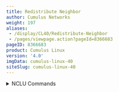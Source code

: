 ```yaml
---
title: Redistribute Neighbor
author: Cumulus Networks
weight: 197
aliases:
 - /display/CL40/Redistribute-Neighbor
 - /pages/viewpage.action?pageId=8366683
pageID: 8366683
product: Cumulus Linux
version: '4.0'
imgData: cumulus-linux-40
siteSlug: cumulus-linux-40
---
```

<details>

*Redistribute neighbor* provides a mechanism for IP subnets to span
racks without forcing the end hosts to run a routing protocol.

The fundamental premise behind redistribute neighbor is to announce
individual host /32 routes in the routed fabric. Other hosts on the
fabric can then use this new path to access the hosts in the fabric. If
multiple equal-cost paths (ECMP) are available, traffic can load balance
across the available paths natively.

The challenge is to accurately compile and update this list of reachable
hosts or neighbors. Luckily, existing commonly-deployed protocols are
available to solve this problem. Hosts use
[ARP](http://en.wikipedia.org/wiki/Address_Resolution_Protocol) to
resolve MAC addresses when sending to an IPv4 address. A host then
builds an ARP cache table of known MAC addresses: IPv4 tuples as they
receive or respond to ARP requests.

In the case of a leaf switch, where the default gateway is deployed for
hosts within the rack, the ARP cache table contains a list of all hosts
that have ARP'd for their default gateway. In many scenarios, this table
contains all the layer 3 information that is needed. This is where
redistribute neighbor comes in, as it is a mechanism of formatting and
syncing this table into the routing protocol.

Redistribute neighbor is distributed as `python-rdnbrd`.

{{%notice note%}}

The current release of redistribute neighbor:

  - Supports IPv4 only.

  - Does not support
    [VRFs](/version/cumulus-linux-40/Layer-3/Virtual-Routing-and-Forwarding---VRF).

  - Supports a maximum of 1024 interfaces. Using more than 1024
    interfaces might crash the `rdnbrd` service.

{{%/notice%}}

## <span>Target Use Cases and Best Practices</span>

Redistribute neighbor is typically used in these configurations:

  - Virtualized clusters

  - Hosts with service IP addresses that migrate between racks

  - Hosts that are dual connected to two leaf nodes without using
    proprietary protocols such as
    [MLAG](/version/cumulus-linux-40/Layer-2/Multi-Chassis-Link-Aggregation---MLAG)

  - Anycast services that need dynamic advertisement from multiple hosts

Cumulus Networks recommends that you follow these guidelines:

  - Use a single logical connection from each host to each leaf.

  - You can connect a host to one or more leafs. Each leaf advertises
    the /32 it sees in its neighbor table.

  - Make sure that a host-bound bridge/VLAN is local to each switch.

  - Connect leaf switches with redistribute neighbor enabled directly to
    the hosts.

  - Make sure that IP addressing is non-overlapping, as the host IP
    addresses are directly advertised into the routed fabric.

  - Run redistribute neighbor on Linux-based hosts. Cumulus Networks has
    not actively tested other host operating systems.

## <span>How It Works</span>

Redistribute neighbor works as follows:

1.  The leaf/ToR switches learn about connected hosts when the host
    sends an ARP request or ARP reply.

2.  An entry for the host is added to the kernel neighbor table of each
    leaf switch.

3.  The redistribute neighbor daemon, `rdnbrd`, monitors the kernel
    neighbor table and creates a /32 route for each neighbor entry. This
    /32 route is created in kernel table 10.

4.  FRRouting is configured to import routes from kernel table 10.

5.  A route-map controls which routes from table 10 are imported.

6.  In FRRouting these routes are imported as *table* routes.

7.  BGP, OSPF and so on, are then configured to redistribute the table
    10 routes.

## <span>Example Configuration</span>

The following example configuration is based on the [reference
topology](https://github.com/cumulusnetworks/cldemo-vagrant) created by
Cumulus Networks. Other configurations are possible, based on the use
cases outlined above. Here is a diagram of the topology:

{{% imgOld 0 %}}

### <span>Configure the Leafs</span>

The following steps demonstrate how to configure leaf01, but you can
follow the same steps on any of the leafs.

<summary>NCLU Commands </summary>

1.  Configure the host facing ports using the same IP address on both
    host-facing interfaces as well as a /32 prefix. In this case, swp1
    and swp2 are configured as they are the ports facing server01 and
    server02:
    
        cumulus@leaf01:~$ net add loopback lo ip address 10.0.0.11/32
        cumulus@leaf01:~$ net add interface swp1-2 ip address 10.0.0.11/32
        cumulus@leaf01:~$ net pending 
        cumulus@leaf01:~$ net commit

2.  Enable the daemon so it starts at bootup, then start the daemon:
    
        cumulus@leaf01:~$ sudo systemctl enable rdnbrd.service
        cumulus@leaf01:~$ sudo systemctl restart rdnbrd.service

3.  Configure routing:
    
    1.  Define a route-map that matches on the host-facing interfaces:
        
            cumulus@leaf01:~$ net add routing route-map REDIST_NEIGHBOR permit 10 match interface swp1
            cumulus@leaf01:~$ net add routing route-map REDIST_NEIGHBOR permit 20 match interface swp2
    
    2.  Import routing table 10 and apply the route-map:
        
            cumulus@leaf01:~$ net add routing import-table 10 route-map REDIST_NEIGHBOR
    
    3.  Redistribute the imported *table* routes in into the appropriate
        routing protocol.  
        ****BGP:****
        
            cumulus@leaf01:~$ net add bgp autonomous-system 65001
            cumulus@leaf01:~$ net add bgp ipv4 unicast redistribute table 10
        
        **OSPF:**
        
            cumulus@leaf01:~$ net add ospf redistribute table 1

4.  Save the configuration by committing your changes.
    
        cumulus@leaf01:~$ net pending
        cumulus@leaf01:~$ net commit

<summary>vtsh Commands </summary>

1.  Edit the `/etc/network/interfaces` file to configure the host facing
    ports, using the same IP address on both host-facing interfaces as
    well as a /32 prefix. In this case, swp1 and swp2 are configured as
    they are the ports facing server01 and server02:
    
        cumulus@leaf01:~$ sudo nano /etc/network/interfaces
         
        auto lo
        iface lo inet loopback
          address 10.0.0.11/32
              
        auto swp1
        iface swp1
          address 10.0.0.11/32
         
        auto swp2
        iface swp2
          address 10.0.0.11/32
        ...

2.  Enable the daemon so it starts at bootup, then start the daemon:
    
        cumulus@leaf01:~$ sudo systemctl enable rdnbrd.service
        cumulus@leaf01:~$ sudo systemctl restart rdnbrd.service

3.  Configure routing:
    
    1.  Add the table as routes into the local routing table:
        
            cumulus@leaf01:~$ sudo vtysh
             
            leaf01# configure terminal
            leaf01(config)# ip import-table 10
    
    2.  Define a route-map that matches on the host-facing interface:
        
            leaf01(config)# route-map REDIST_NEIGHBOR permit 10
            leaf01(config-route-map)# match interface swp1
            leaf01(config-route-map)# route-map REDIST_NEIGHBOR permit 20
            leaf01(config-route-map)# match interface swp2
    
    3.  Apply that route-map to routes imported into *table*:
        
            leaf01(config)# ip protocol table route-map REDIST_NEIGHBOR
    
    4.  Redistribute the imported *table* routes in into the appropriate
        routing protocol.  
        **BGP:  
        **
        
            leaf01(config)# router bgp 65001
            leaf01(config-router)# address-family ipv4 unicast 
            leaf01(config-router-af)# redistribute table 10
            leaf01(config-router-af)# exit
            leaf01(config-router)# exit
            leaf01(config)# exit
            leaf01# write memory
            leaf01# exit
            cumulus@leaf01:~$ 
        
        **OSPF:**
        
            leaf01(config)# router ospf 
            leaf01(config-router)# redistribute table 10
            leaf01(config-router)# exit
            leaf01(config)# exit
            leaf01# write memory
            leaf01# exit
            cumulus@leaf01:~$ 

The NCLU and vtysh commands save the configuration in the
`/etc/frr/frr.conf` file. The following example uses OSPF as the routing
protocol:

    frr version 3.1+cl3u1
    frr defaults datacenter
    ip import-table 10 route-map REDIST_NEIGHBOR
    username cumulus nopassword
    !
    service integrated-vtysh-config
    !
    log syslog informational
    !
    router bgp 65001
     !
     address-family ipv4 unicast
      redistribute table 10
     exit-address-family
    !
    route-map REDIST_NEIGHBOR permit 10 
     match interface swp1
    !
    route-map REDIST_NEIGHBOR permit 20 
     match interface swp2
    !
    router ospf
      redistribute table 10
    !
    line vty
    !

### <span>Configure the Hosts</span>

There are a few possible host configurations that range in complexity.
This document only covers the basic use case: dual-connected Linux hosts
with static IP addresses assigned.

#### <span>Configure a Dual-connected Host</span>

Configure a host with the same /32 IP address on its loopback (lo) and
uplinks (in this example, eth1 and eth2). This is done so both leaf
switches advertise the same /32 regardless of the interface. Cumulus
Linux relies on
[ECMP](/version/cumulus-linux-40/Layer-3/Equal-Cost-Multipath-Load-Sharing---Hardware-ECMP)
to load balance across the interfaces southbound, and an equal cost
static route (see the configuration below) for load balancing
northbound.

The loopback hosts the primary service IP address(es) and to which you
can bind services.

Configure the loopback and physical interfaces. Referring back to the
topology diagram, server01 is connected to leaf01 via eth1 and to leaf02
via eth2. You should note:

  - The loopback IP is assigned to lo, eth1 and eth2.

  - The post-up ARPing is used to force the host to ARP as soon as its
    interface comes up. This allows the leaf to learn about the host as
    soon as possible.

  - The post-up `ip route replace` is used to install a default route
    via one or both leaf nodes if both swp1 and swp2 are up.
    
        # The loopback network interface
        auto lo
        iface lo inet loopback
         
        auto lo:1
        iface lo:1
          address 10.1.0.101/32
         
        auto eth1
        iface eth1
          address 10.1.0.101/32
          post-up for i in {1..3}; do arping -q -c 1 -w 0 -i eth1 10.0.0.11; sleep 1; done
          post-up ip route add 0.0.0.0/0 nexthop via 10.0.0.11 dev eth1 onlink nexthop via 10.0.0.12 dev eth2 onlink || true
              
        auto eth2
        iface eth2
          address 10.1.0.101/32
          post-up for i in {1..3}; do arping -q -c 1 -w 0 -i eth2 10.0.0.12; sleep 1; done
          post-up ip route add 0.0.0.0/0 nexthop via 10.0.0.11 dev eth1 onlink nexthop via 10.0.0.12 dev eth2 onlink || true
        ...

#### <span>Install ifplugd</span>

Additionally, install and use
[ifplugd](/version/cumulus-linux-40/Layer-1-and-Switch-Ports/Interface-Configuration-and-Management/ifplugd).
`ifplugd` modifies the behavior of the Linux routing table when an
interface undergoes a link transition (carrier up/down). The Linux
kernel by default leaves routes up even when the physical interface is
unavailable (NO-CARRIER).

After you install `ifplugd`, edit `/etc/default/ifplugd` as follows,
where *eth1* and *eth2* are the interface names that your host uses to
connect to the leaves.

    user@server01:$ sudo nano /etc/default/ifplugd
    INTERFACES="eth1 eth2"
    HOTPLUG_INTERFACES=""
    ARGS="-q -f -u10 -d10 -w -I"
    SUSPEND_ACTION="stop"

For full instructions on installing `ifplugd` on Ubuntu, [follow this
guide](https://support.cumulusnetworks.com/hc/en-us/articles/204473717).

## <span>Known Limitations</span>

### <span>TCAM Route Scale</span>

This feature adds each ARP entry as a /32 host route into the routing
table of all switches within a summarization domain. Take care to keep
the number of hosts minus fabric routes under the TCAM size of the
switch. Review the [Cumulus Networks
datasheets](http://cumulusnetworks.com/hcl/) for up to date scalability
limits of your chosen hardware platforms. If in doubt, contact Cumulus
Networks support or your Cumulus Networks CSE.

### <span>Possible Uneven Traffic Distribution</span>

Linux uses *source* layer 3 addresses only to do load balancing on most
older distributions.

### <span>Silent Hosts Never Receive Traffic</span>

Freshly provisioned hosts that have never sent traffic may not ARP for
their default gateways. The post-up ARPing in `/etc/network/interfaces`
on the host should take care of this. If the host does not ARP, then
`rdnbrd` on the leaf cannot learn about the host.

## <span>Troubleshooting</span>

### <span>How do I determine if rdnbrd (the redistribute neighbor daemon) is running?</span>

Run the `systemctl status rdnbrd.service` command:

    cumulus@leaf01:~$ systemctl status rdnbrd.service 
    * rdnbrd.service - Cumulus Linux Redistribute Neighbor Service
     Loaded: loaded (/lib/systemd/system/rdnbrd.service; enabled)
     Active: active (running) since Wed 2016-05-04 18:29:03 UTC; 1h 13min ago
     Main PID: 1501 (python)
     CGroup: /system.slice/rdnbrd.service
     `-1501 /usr/bin/python /usr/sbin/rdnbrd -d

### <span>How do I change the default configuration of rdnbrd?</span>

Edit the `/etc/rdnbrd.conf` file, then run `systemctl restart
rdnbrd.service`:

    cumulus@leaf01:~$ sudo nano /etc/rdnbrd.conf 
    # syslog logging level CRITICAL, ERROR, WARNING, INFO, or DEBUG
    loglevel = INFO
     
    # TX an ARP request to known hosts every keepalive seconds
    keepalive = 1
     
    # If a host does not send an ARP reply for holdtime consider the host down
    holdtime = 3
     
    # Install /32 routes for each host into this table
    route_table = 10
     
    # Uncomment to enable ARP debugs on specific interfaces.
    # Note that ARP debugs can be very chatty.
    # debug_arp = swp1 swp2 swp3 br1
    # If we already know the MAC for a host, unicast the ARP request. This is
    # unusual for ARP (why ARP if you know the destination MAC) but we will be
    # using ARP as a keepalive mechanism and do not want to broadcast so many ARPs
    # if we do not have to. If a host cannot handle a unicasted ARP request, set
    # the following option to False.
    #
    # Unicasting ARP requests is common practice (in some scenarios) for other
    # networking operating systems so it is unlikely that you will need to set
    # this to False.
    unicast_arp_requests = True
    cumulus@leaf01:~$ sudo systemctl restart rdnbrd.service

### <span>What is table 10? Why was table 10 chosen?</span>

The Linux kernel supports multiple routing tables and can utilize 0
through 255 as table IDs; however tables 0, 253, 254 and 255 are
reserved, and 1 is usually the first one utilized. Therefore, `rdnbrd`
only allows you to specify 2-252. Cumulus Linux uses table ID 10,
however you can set the ID to any value between 2-252. You can see all
the tables specified here:

    cumulus@leaf01:~$ cat /etc/iproute2/rt_tables
    #
    # reserved values
    #
    255 local
    254 main
    253 default
    0 unspec
    #
    # local
    #
    #1  inr.ruhep

For more information, refer to [Linux route
tables](http://linux-ip.net/html/routing-tables.html) or you can read
the [Ubuntu man pages for ip
route](http://manpages.ubuntu.com/manpages/quantal/man8/ip-route.8.html).

### <span>How do I determine that the /32 redistribute neighbor routes are being advertised to my neighbor?</span>

For BGP, run the NCLU `net show bgp neighbor <interface>
advertise-routes` command or the vtysh `show ip bgp neighbor swp51
advertised-routes` command. For example:

    cumulus@leaf01:~$ net show bgp neighbor swp51 advertise-routes
    BGP table version is 5, local router ID is 10.0.0.11
    Status codes: s suppressed, d damped, h history, * valid, > best, = multipath,
                  i internal, r RIB-failure, S Stale, R Removed
    Origin codes: i - IGP, e - EGP, ? - incomplete
     
       Network          Next Hop            Metric LocPrf Weight Path
    *> 10.0.0.11/32     0.0.0.0                  0         32768 i
    *> 10.0.0.12/32     ::                                     0 65020 65012 i
    *> 10.0.0.21/32     ::                                     0 65020 i
    *> 10.0.0.22/32     ::                                     0 65020 i
     
    Total number of prefixes 4

**<span style="color: #36424a;">  
How do I verify that the kernel routing table is being correctly
populated? </span>**

Use the following workflow to verify that the kernel routing table is
being populated correctly and that routes are being correctly
imported/advertised:

1.  Verify that ARP neighbor entries are being populated into the Kernel
    routing table 10.
    
        cumulus@leaf01:~$ ip route show table 10
        10.0.1.101 dev swp1 scope link
    
    If these routes are not being generated, verify the following that
    the `rdnbrd` daemon is running and check the `/etc/rdnbrd.conf` file
    to verify the correct table number is used.

2.  Verify that routes are being imported into FRRouting from the kernel
    routing table 10.
    
        cumulus@leaf01:~$ sudo vtysh
        leaf01# show ip route table
        Codes: K - kernel route, C - connected, S - static, R - RIP,
               O - OSPF, I - IS-IS, B - BGP, A - Babel, T - Table,
               > - selected route, * - FIB route
         T[10]>* 10.0.1.101/32 [19/0] is directly connected, swp1, 01:25:29
    
    Both the \> and \* should be present so that table 10 routes are
    installed as preferred into the routing table. If the routes are not
    being installed, verify the imported distance of the locally
    imported kernel routes with the `ip import 10 distance X` command
    (where X is **not** less than the administrative distance of the
    routing protocol). If the distance is too low, routes learned from
    the protocol might overwrite the locally imported routes. Also,
    verify that the routes are in the kernel routing table.

3.  Confirm that routes are in the BGP/OSPF database and are being
    advertised.
    
        leaf01# show ip bgp

<article id="html-search-results" class="ht-content" style="display: none;">

</article>

<footer id="ht-footer">

</footer>

</details>
